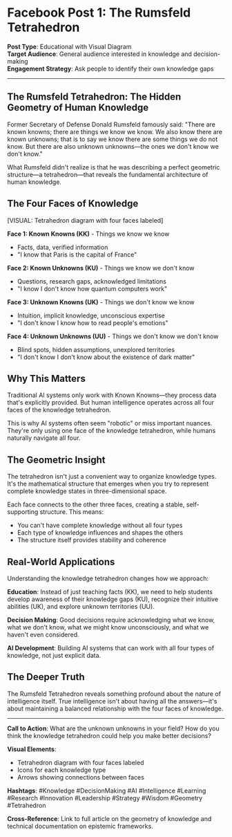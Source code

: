 # Facebook Post 1: The Rumsfeld Tetrahedron

**Post Type**: Educational with Visual Diagram  
**Target Audience**: General audience interested in knowledge and decision-making  
**Engagement Strategy**: Ask people to identify their own knowledge gaps

---

## The Rumsfeld Tetrahedron: The Hidden Geometry of Human Knowledge

Former Secretary of Defense Donald Rumsfeld famously said: "There are known knowns; there are things we know we know. We also know there are known unknowns; that is to say we know there are some things we do not know. But there are also unknown unknowns—the ones we don't know we don't know."

What Rumsfeld didn't realize is that he was describing a perfect geometric structure—a tetrahedron—that reveals the fundamental architecture of human knowledge.

## The Four Faces of Knowledge

[VISUAL: Tetrahedron diagram with four faces labeled]

**Face 1: Known Knowns (KK)** - Things we know we know
- Facts, data, verified information
- "I know that Paris is the capital of France"

**Face 2: Known Unknowns (KU)** - Things we know we don't know
- Questions, research gaps, acknowledged limitations
- "I know I don't know how quantum computers work"

**Face 3: Unknown Knowns (UK)** - Things we don't know we know
- Intuition, implicit knowledge, unconscious expertise
- "I don't know I know how to read people's emotions"

**Face 4: Unknown Unknowns (UU)** - Things we don't know we don't know
- Blind spots, hidden assumptions, unexplored territories
- "I don't know I don't know about the existence of dark matter"

## Why This Matters

Traditional AI systems only work with Known Knowns—they process data that's explicitly provided. But human intelligence operates across all four faces of the knowledge tetrahedron.

This is why AI systems often seem "robotic" or miss important nuances. They're only using one face of the knowledge tetrahedron, while humans naturally navigate all four.

## The Geometric Insight

The tetrahedron isn't just a convenient way to organize knowledge types. It's the mathematical structure that emerges when you try to represent complete knowledge states in three-dimensional space.

Each face connects to the other three faces, creating a stable, self-supporting structure. This means:
- You can't have complete knowledge without all four types
- Each type of knowledge influences and shapes the others
- The structure itself provides stability and coherence

## Real-World Applications

Understanding the knowledge tetrahedron changes how we approach:

**Education**: Instead of just teaching facts (KK), we need to help students develop awareness of their knowledge gaps (KU), recognize their intuitive abilities (UK), and explore unknown territories (UU).

**Decision Making**: Good decisions require acknowledging what we know, what we don't know, what we might know unconsciously, and what we haven't even considered.

**AI Development**: Building AI systems that can work with all four types of knowledge, not just explicit data.

## The Deeper Truth

The Rumsfeld Tetrahedron reveals something profound about the nature of intelligence itself. True intelligence isn't about having all the answers—it's about maintaining a balanced relationship with the four faces of knowledge.

---

**Call to Action**: What are the unknown unknowns in your field? How do you think the knowledge tetrahedron could help you make better decisions?

**Visual Elements**: 
- Tetrahedron diagram with four faces labeled
- Icons for each knowledge type
- Arrows showing connections between faces

**Hashtags**: #Knowledge #DecisionMaking #AI #Intelligence #Learning #Research #Innovation #Leadership #Strategy #Wisdom #Geometry #Tetrahedron

**Cross-Reference**: Link to full article on the geometry of knowledge and technical documentation on epistemic frameworks.
